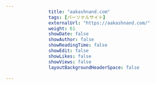 ---
                title: "aakashnand.com"
                tags: [パーソナルサイト]
                externalUrl: "https://aakashnand.com/"
                weight: 61
                showDate: false
                showAuthor: false
                showReadingTime: false
                showEdit: false
                showLikes: false
                showViews: false
                layoutBackgroundHeaderSpace: false
                ---

